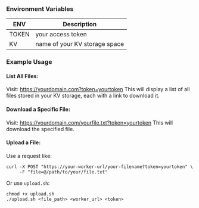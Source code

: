 ### Environment Variables

| ENV | Description |
|------------|---------------|
| TOKEN      | your access token        |
|     KV       |       name of your KV storage space        |
### Example Usage
#### List All Files:

Visit: https://yourdomain.com?token=yourtoken
This will display a list of all files stored in your KV storage, each with a link to download it.
#### Download a Specific File:

Visit: https://yourdomain.com/yourfile.txt?token=yourtoken
This will download the specified file.

#### Upload a File:
Use a request like:
```
curl -X POST "https://your-worker-url/your-filename?token=yourtoken" \
     -F "file=@/path/to/your/file.txt"
```
Or use `upload.sh`: 
```
chmod +x upload.sh
./upload.sh <file_path> <worker_url> <token>
```